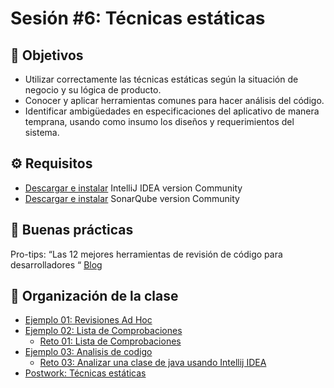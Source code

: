 
# Sesión #6: Técnicas estáticas

## :dart: Objetivos

- Utilizar correctamente las técnicas estáticas según la situación de negocio y su lógica de producto.
- Conocer y aplicar herramientas comunes para hacer análisis del código.
- Identificar ambigüedades en especificaciones del aplicativo de manera temprana, usando como insumo los diseños y requerimientos del sistema.

## ⚙ Requisitos

+ [Descargar e instalar](https://www.jetbrains.com/es-es/idea/download/#section=windows) IntelliJ IDEA version Community
+  [Descargar e instalar]( https://www.sonarqube.org/downloads/) SonarQube version Community

## 🎩 Buenas prácticas

Pro-tips: “Las 12 mejores herramientas de revisión de código para desarrolladores “ [Blog](https://kinsta.com/es/blog/herramientas-de-revision-de-codigo/)

## 📂 Organización de la clase

- [Ejemplo 01:  Revisiones Ad Hoc](./Ejemplo-01/README.md)
- [Ejemplo 02: Lista de Comprobaciones](./Ejemplo-02/README.md)
    - [Reto 01: Lista de Comprobaciones](./Reto-01/README.md)
- [Ejemplo 03: Analisis de codigo](./Ejemplo-03/README.md)
    - [Reto 03: Analizar una clase de java usando Intellij IDEA](./Reto-03/README.md)
- [Postwork: Técnicas estáticas](./Postwork/README.md)




